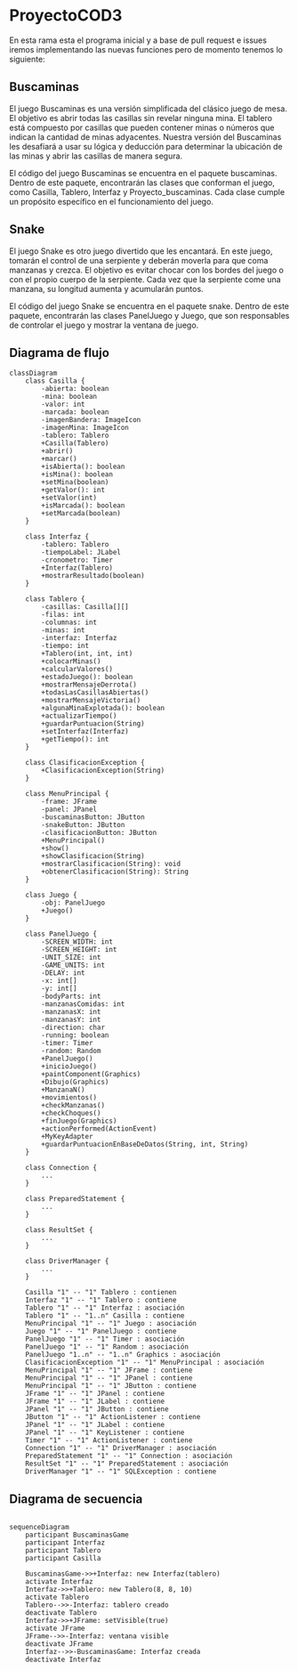# ProyectoCOD3

En esta rama esta el programa inicial y a base de pull request e issues iremos implementando las nuevas funciones pero de momento tenemos lo siguiente:

## Buscaminas
El juego Buscaminas es una versión simplificada del clásico juego de mesa. El objetivo es abrir todas las casillas sin revelar ninguna mina. El tablero está compuesto por casillas que pueden contener minas o números que indican la cantidad de minas adyacentes. Nuestra versión del Buscaminas les desafiará a usar su lógica y deducción para determinar la ubicación de las minas y abrir las casillas de manera segura.

El código del juego Buscaminas se encuentra en el paquete buscaminas. Dentro de este paquete, encontrarán las clases que conforman el juego, como Casilla, Tablero, Interfaz y Proyecto_buscaminas. Cada clase cumple un propósito específico en el funcionamiento del juego.


## Snake
El juego Snake es otro juego divertido que les encantará. En este juego, tomarán el control de una serpiente y deberán moverla para que coma manzanas y crezca. El objetivo es evitar chocar con los bordes del juego o con el propio cuerpo de la serpiente. Cada vez que la serpiente come una manzana, su longitud aumenta y acumularán puntos.

El código del juego Snake se encuentra en el paquete snake. Dentro de este paquete, encontrarán las clases PanelJuego y Juego, que son responsables de controlar el juego y mostrar la ventana de juego.



## Diagrama de flujo 

```mermaid
classDiagram
    class Casilla {
        -abierta: boolean
        -mina: boolean
        -valor: int
        -marcada: boolean
        -imagenBandera: ImageIcon
        -imagenMina: ImageIcon
        -tablero: Tablero
        +Casilla(Tablero)
        +abrir()
        +marcar()
        +isAbierta(): boolean
        +isMina(): boolean
        +setMina(boolean)
        +getValor(): int
        +setValor(int)
        +isMarcada(): boolean
        +setMarcada(boolean)
    }
    
    class Interfaz {
        -tablero: Tablero
        -tiempoLabel: JLabel
        -cronometro: Timer
        +Interfaz(Tablero)
        +mostrarResultado(boolean)
    }
    
    class Tablero {
        -casillas: Casilla[][]
        -filas: int
        -columnas: int
        -minas: int
        -interfaz: Interfaz
        -tiempo: int
        +Tablero(int, int, int)
        +colocarMinas()
        +calcularValores()
        +estadoJuego(): boolean
        +mostrarMensajeDerrota()
        +todasLasCasillasAbiertas()
        +mostrarMensajeVictoria()
        +algunaMinaExplotada(): boolean
        +actualizarTiempo()
        +guardarPuntuacion(String)
        +setInterfaz(Interfaz)
        +getTiempo(): int
    }
    
    class ClasificacionException {
        +ClasificacionException(String)
    }
    
    class MenuPrincipal {
        -frame: JFrame
        -panel: JPanel
        -buscaminasButton: JButton
        -snakeButton: JButton
        -clasificacionButton: JButton
        +MenuPrincipal()
        +show()
        +showClasificacion(String)
        +mostrarClasificacion(String): void
        +obtenerClasificacion(String): String
    }
    
    class Juego {
        -obj: PanelJuego
        +Juego()
    }
    
    class PanelJuego {
        -SCREEN_WIDTH: int
        -SCREEN_HEIGHT: int
        -UNIT_SIZE: int
        -GAME_UNITS: int
        -DELAY: int
        -x: int[]
        -y: int[]
        -bodyParts: int
        -manzanasComidas: int
        -manzanasX: int
        -manzanasY: int
        -direction: char
        -running: boolean
        -timer: Timer
        -random: Random
        +PanelJuego()
        +inicioJuego()
        +paintComponent(Graphics)
        +Dibujo(Graphics)
        +ManzanaN()
        +movimientos()
        +checkManzanas()
        +checkChoques()
        +finJuego(Graphics)
        +actionPerformed(ActionEvent)
        +MyKeyAdapter
        +guardarPuntuacionEnBaseDeDatos(String, int, String)
    }
    
    class Connection {
        ...
    }
    
    class PreparedStatement {
        ...
    }
    
    class ResultSet {
        ...
    }
    
    class DriverManager {
        ...
    }
    
    Casilla "1" -- "1" Tablero : contienen
    Interfaz "1" -- "1" Tablero : contiene
    Tablero "1" -- "1" Interfaz : asociación
    Tablero "1" -- "1..n" Casilla : contiene
    MenuPrincipal "1" -- "1" Juego : asociación
    Juego "1" -- "1" PanelJuego : contiene
    PanelJuego "1" -- "1" Timer : asociación
    PanelJuego "1" -- "1" Random : asociación
    PanelJuego "1..n" -- "1..n" Graphics : asociación
    ClasificacionException "1" -- "1" MenuPrincipal : asociación
    MenuPrincipal "1" -- "1" JFrame : contiene
    MenuPrincipal "1" -- "1" JPanel : contiene
    MenuPrincipal "1" -- "1" JButton : contiene
    JFrame "1" -- "1" JPanel : contiene
    JFrame "1" -- "1" JLabel : contiene
    JPanel "1" -- "1" JButton : contiene
    JButton "1" -- "1" ActionListener : contiene
    JPanel "1" -- "1" JLabel : contiene
    JPanel "1" -- "1" KeyListener : contiene
    Timer "1" -- "1" ActionListener : contiene
    Connection "1" -- "1" DriverManager : asociación
    PreparedStatement "1" -- "1" Connection : asociación
    ResultSet "1" -- "1" PreparedStatement : asociación
    DriverManager "1" -- "1" SQLException : contiene
  ```
  
  
  ## Diagrama de secuencia

```mermaid

sequenceDiagram
    participant BuscaminasGame
    participant Interfaz
    participant Tablero
    participant Casilla

    BuscaminasGame->>+Interfaz: new Interfaz(tablero)
    activate Interfaz
    Interfaz->>+Tablero: new Tablero(8, 8, 10)
    activate Tablero
    Tablero-->>-Interfaz: tablero creado
    deactivate Tablero
    Interfaz->>+JFrame: setVisible(true)
    activate JFrame
    JFrame-->>-Interfaz: ventana visible
    deactivate JFrame
    Interfaz-->>-BuscaminasGame: Interfaz creada
    deactivate Interfaz
```




















